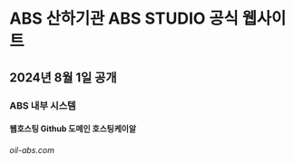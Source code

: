 # ABS 산하기관 ABS STUDIO 공식 웹사이트
## 2024년 8월 1일 공개
### ABS 내부 시스템
#### 웹호스팅 Github 도메인 호스팅케이알
###### oil-abs.com
